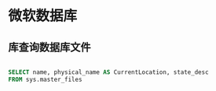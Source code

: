 # 微软数据库



## 库查询数据库文件

 

```sql

SELECT name, physical_name AS CurrentLocation, state_desc  
FROM sys.master_files 
```









































































